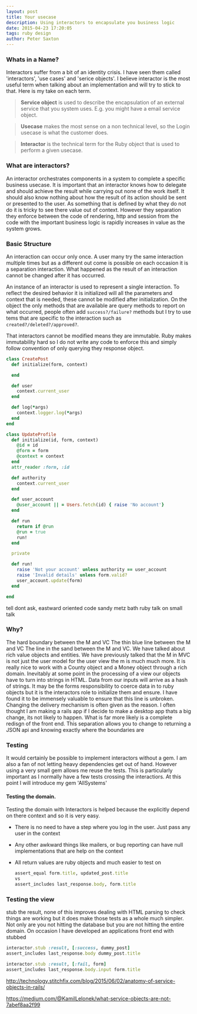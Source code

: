 ```yaml
---
layout: post
title: Your usecase
description: Using interactors to encapsulate you business logic
date: 2015-04-23 17:20:05
tags: ruby design
author: Peter Saxton
---
```


### Whats in a Name?
Interactors suffer from a bit of an identity crisis. I have seen them called 'interactors', 'use cases' and 'serice objects'. I believe interactor is the most useful term when talking about an implementation and will try to stick to that. Here is my take on each term.

> **Service object** is used to describe the encapsulation of an external service that you system uses. E.g. you might have a email service object.

> **Usecase** makes the most sense on a non technical level, so the Login usecase is what the customer does.

> **Interactor** is the technical term for the Ruby object that is used to perform a given usecase.

### What are interactors?
An interactor orchestrates components in a system to complete a specific business usecase. It is important that an interactor knows how to delegate and should achieve the result while carrying out none of the work itself. It should also know nothing about how the result of its action should be sent or presented to the user. As something that is defined by what they do not do it is tricky to see there value out of context. However they separation they enforce between the code of rendering, http and session from the code with the important business logic is rapidly increases in value as the system grows.

### Basic Structure
An interaction can occur only once. A user many try the same interaction multiple times but as a different out come is possible on each occasion it is a separation interaction. What happened as the result of an interaction cannot be changed after it has occurred.

An instance of an interactor is used to represent a single interaction. To reflect the desired behavior it is initialized will all the parameters and context that is needed, these cannot be modified after initialization. On the object the only methods that are available are query methods to report on what occurred, people often add `success?/failure?` methods but I try to use tems that are specific to the interaction such as `created?/deleted?/approved?`.

That interactors cannot be modified means they are immutable. Ruby makes immutability hard so I do not write any code to enforce this and simply follow convention of only querying they response object.


```rb
class CreatePost
  def initialize(form, context)

  end

  def user
    context.current_user
  end

  def log(*args)
    context.logger.log(*args)
  end
end
```

```rb
class UpdateProfile
  def initialize(id, form, context)
    @id = id
    @form = form
    @context = context
  end
  attr_reader :form, :id

  def authority
    context.current_user
  end

  def user_account
    @user_account || = Users.fetch(id) { raise 'No account'}
  end

  def run
    return if @run
    @run = true
    run!
  end

  private

  def run!
    raise 'Not your account' unless authority == user_account
    raise 'Invalid details' unless form.valid?
    user_account.update(form)
  end

end
```

tell dont ask, eastward oriented code
sandy metz bath ruby talk on small talk

### Why?
The hard boundary between the M and VC
The thin blue line between the M and VC
The line in the sand between the M and VC. We have talked about rich value objects and entities.
We have previously talked that the M in MVC is not just the user model for the user view the m is much much more. It is really nice to work with a County object and a Money object through a rich domain. Inevitably at some point in the processing of a view our objects have to turn into strings in HTML. Data from our inputs will arrive as a hash of strings. It may be the forms responsibility to coerce data in to ruby objects but it is the interactors role to initialize them and ensure.
I have found it to be immensely valuable to ensure that this line is unbroken. Changing the delivery mechanism is often given as the reason. I often thought I am making a rails app if I decide to make a desktop app thats a big change, its not likely to happen. What is far more likely is a complete redisgn of the front end. This separation allows you to change to returning a JSON api and knowing exactly where the boundaries are

### Testing
It would certainly be possible to implement interactors without a gem. I am also a fan of not letting heavy dependencies get out of hand. However using a very small gem allows me reuse the tests. This is particularly important as I normally have a few tests crossing the interactiors. At this point I will introduce my gem 'AllSystems'

#### Testing the domain.
Testing the domain with Interactors is helped because the explicitly depend on there context and so it is very easy.
- There is no need to have a step where you log in the user. Just pass any user in the context
- Any other awkward things like mailers, or bug reporting can have null implementations that are help on the context
- All return values are ruby objects and much easier to test on

  ```rb
  assert_equal form.title, updated_post.title
  vs
  assert_includes last_response.body, form.title
  ```

### Testing the view
stub the result, none of this improves dealing with HTML parsing to check things are working but it does make those tests as a whole much simpler. Not only are you not hitting the database but you are not hitting the entire domain. On occasion I have developed an applications front end with stubbed

```rb
interactor.stub :result, [:success, dummy_post]
assert_includes last_response.body dummy_post.title

interactor.stub :result, [:fail, form]
assert_includes last_response.body.input form.title
```

http://technology.stitchfix.com/blog/2015/06/02/anatomy-of-service-objects-in-rails/

https://medium.com/@KamilLelonek/what-service-objects-are-not-7abef8aa2f99
